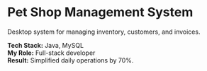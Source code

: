 # Pet Shop Management System

Desktop system for managing inventory, customers, and invoices.

**Tech Stack:** Java, MySQL  
**My Role:** Full-stack developer  
**Result:** Simplified daily operations by 70%.
